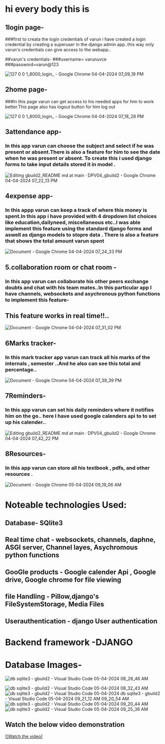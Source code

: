 #  hi every body this is

## 1login page-
###first to creata the login credentials of varun i have created a login credential by creating a superuser in the django admin app..this way only varun's credentials can give access to the webapp..

##varun's credentials-
###username= varunuvce
###password=varun@123

![127 0 0 1_8000_login_ - Google Chrome 04-04-2024 07_09_19 PM](https://github.com/DPV04/gbuild2/assets/122711224/f017f836-1d2b-4653-8351-156219a52e9c)

## 2home page-
###In this page varun can get access to his needed apps for him to work better.This page also has logout button for him log out

![127 0 0 1_8000_login_ - Google Chrome 04-04-2024 07_18_28 PM](https://github.com/DPV04/gbuild2/assets/122711224/5a2f4216-d051-4573-92ac-c1fbaa49c03b)

## 3attendance app-
### In this app varun can choose the subject and select if he was present or absent.There is also a feature for him to see the date when he was present or absent. To create this i used django forms to take input details stored it in model .

![Editing gbuild2_README md at main · DPV04_gbuild2 - Google Chrome 04-04-2024 07_22_13 PM](https://github.com/DPV04/gbuild2/assets/122711224/40b122dd-e2fd-4771-8f82-78837cc1aebc)

## 4expense app-
### In this appp varun can keep a track of where this money is spent.In this app i have provided with 4 dropdown list choices like education,dailyneed, miscellaneous etc..I was able implement this feature using the standard django forms and aswell as django models to stopre data . There is also a feature that shows the total amount varun spent 

![Document - Google Chrome 04-04-2024 07_24_33 PM](https://github.com/DPV04/gbuild2/assets/122711224/f6fe33c0-3104-4d73-9d18-66e7143b8596)


## 5.collaboration room or chat room -
### In this app varun can collaborate his other peers exchange doubts and chat with his team mates..In this particular app I have channels, websockets and asychronous python functions to implement this feature-
## This feature works in real time!!..
![Document - Google Chrome 04-04-2024 07_31_02 PM](https://github.com/DPV04/gbuild2/assets/122711224/b66298e4-cb88-4eb7-ab9f-4c238b4d9d5f)

## 6Marks tracker-
### In this mark tracker app varun can track all his marks of the internals , semester ..And he also can see this total and percentage..

![Document - Google Chrome 04-04-2024 07_39_39 PM](https://github.com/DPV04/gbuild2/assets/122711224/f137adfe-8d3a-473c-a6c9-b1d0fe70e64d)

## 7Reminders-
### In this app varun can set his daily reminders where it notifies him on the go.. here I have used google calenders api to to set up his calender..

![Editing gbuild2_README md at main · DPV04_gbuild2 - Google Chrome 04-04-2024 07_42_22 PM](https://github.com/DPV04/gbuild2/assets/122711224/1072d4f8-7d6b-4709-81b6-c51e42c9a920)

## 8Resources-
### In this app varun can store all his textbook , pdfs, and other resources .

![Document - Google Chrome 05-04-2024 09_19_06 AM](https://github.com/DPV04/gbuild2/assets/122711224/66e97750-52e7-4cee-8174-f3720d159928)

 # Noteable technologies Used:
 ## Database- SQlite3
 ## Real time chat - websockets, channels, daphne, ASGI server, Channel layes, Asychromous python functions
 ## GooGle products - Google calender Api , Google drive, Google chrome for file viewing
 ## file Handling - Pillow,django's FileSystemStorage, Media Files
 ## Userauthentication - django User authentication
 # Backend framework -DJANGO

 # Database Images-
 ![db sqlite3 - gbuild2 - Visual Studio Code 05-04-2024 08_26_46 AM](https://github.com/DPV04/gbuild2/assets/122711224/99192cda-75a0-409b-ba47-3a599a496000)

![db sqlite3 - gbuild2 - Visual Studio Code 05-04-2024 08_32_43 AM](https://github.com/DPV04/gbuild2/assets/122711224/8f02a557-efa2-48f3-829c-2c9c337f15e2)
![db sqlite3 - gbuild2 - Visual Studio Code 05-04-2024 ![db sqlite3 - gbuild2 - Visual Studio Code 05-04-2024 09_21_12 AM](https://github.com/DPV04/gbuild2/assets/122711224/706dcd16-6b04-41ab-b5ef-0bab0aa1bd40)
09_20_54 AM](https://github.com/DPV04/gbuild2/assets/122711224/d68d0566-0d2f-4b58-8e4b-1a482198e2f6)
![db sqlite3 - gbuild2 - Visual Studio Code 05-04-2024 09_20_44 AM](https://github.com/DPV04/gbuild2/assets/122711224/ec7dbf64-c0a8-4f1b-ac6a-e6a16c8be113)
![db sqlite3 - gbuild2 - Visual Studio Code 05-04-2024 09_25_36 AM](https://github.com/DPV04/gbuild2/assets/122711224/fd730c0e-c7cd-4f5d-b970-adfe9dec7614)


## Watch the below video demonstration
[![Watch the video]](https://youtu.be/_G7s58pcqLU)
